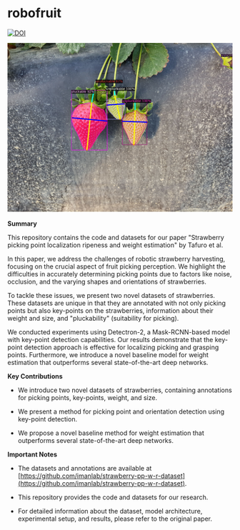 # robofruit
[![DOI](https://img.shields.io/badge/DOI-10.1109%2FICRA46639.2022.9812303-blue)](https://doi.org/10.1109/ICRA46639.2022.9812303)

![Alt text](https://github.com/rick-dn/robofruit/blob/main/icra_2022_strawberry_final.pdf.png)

****Summary****

This repository contains the code and datasets for our paper "Strawberry picking point localization ripeness and weight estimation" by Tafuro et al.

In this paper, we address the challenges of robotic strawberry harvesting, focusing on the crucial aspect of fruit picking perception. We highlight the difficulties in accurately determining picking points due to factors like noise, occlusion, and the varying shapes and orientations of strawberries.

To tackle these issues, we present two novel datasets of strawberries. These datasets are unique in that they are annotated with not only picking points but also key-points on the strawberries, information about their weight and size, and "pluckability" (suitability for picking).

We conducted experiments using Detectron-2, a Mask-RCNN-based model with key-point detection capabilities. Our results demonstrate that the key-point detection approach is effective for localizing picking and grasping points. Furthermore, we introduce a novel baseline model for weight estimation that outperforms several state-of-the-art deep networks.

****Key Contributions****

* We introduce two novel datasets of strawberries, containing annotations for picking points, key-points, weight, and size.
   
* We present a method for picking point and orientation detection using key-point detection.
   
* We propose a novel baseline method for weight estimation that outperforms several state-of-the-art deep networks.

****Important Notes****

* The datasets and annotations are available at [https://github.com/imanlab/strawberry-pp-w-r-dataset](https://github.com/imanlab/strawberry-pp-w-r-dataset).
   
* This repository provides the code and datasets for our research.
   
* For detailed information about the dataset, model architecture, experimental setup, and results, please refer to the original paper.
